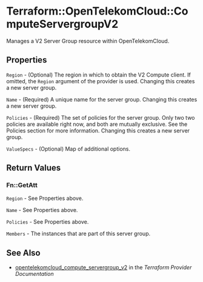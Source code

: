 # Terraform::OpenTelekomCloud::ComputeServergroupV2

Manages a V2 Server Group resource within OpenTelekomCloud.

## Properties

`Region` - (Optional) The region in which to obtain the V2 Compute client. If omitted, the `Region` argument of the provider is used. Changing this creates a new server group.

`Name` - (Required) A unique name for the server group. Changing this creates a new server group.

`Policies` - (Required) The set of policies for the server group. Only two two policies are available right now, and both are mutually exclusive. See the Policies section for more information. Changing this creates a new server group.

`ValueSpecs` - (Optional) Map of additional options.


## Return Values

### Fn::GetAtt

`Region` - See Properties above.

`Name` - See Properties above.

`Policies` - See Properties above.

`Members` - The instances that are part of this server group.

## See Also

* [opentelekomcloud_compute_servergroup_v2](https://www.terraform.io/docs/providers/opentelekomcloud/r/compute_servergroup_v2.html) in the _Terraform Provider Documentation_